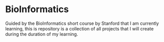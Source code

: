 # BioInformatics
Guided by the BioInformatics short course by Stanford that I am currently learning, this is repository is a collection of all projects that I will create during the duration of my learning.
